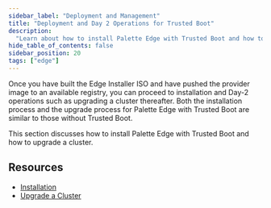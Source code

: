 ```yaml
---
sidebar_label: "Deployment and Management"
title: "Deployment and Day 2 Operations for Trusted Boot"
description:
  "Learn about how to install Palette Edge with Trusted Boot and how to upgrade a cluster in Day-2 operations."
hide_table_of_contents: false
sidebar_position: 20
tags: ["edge"]
---
```


Once you have built the Edge Installer ISO and have pushed the provider image to an available registry, you can proceed
to installation and Day-2 operations such as upgrading a cluster thereafter. Both the installation process and the
upgrade process for Palette Edge with Trusted Boot are similar to those without Trusted Boot.

This section discusses how to install Palette Edge with Trusted Boot and how to upgrade a cluster.

## Resources

- [Installation](./install.md)
- [Upgrade a Cluster](./upgrade-cluster.md)
